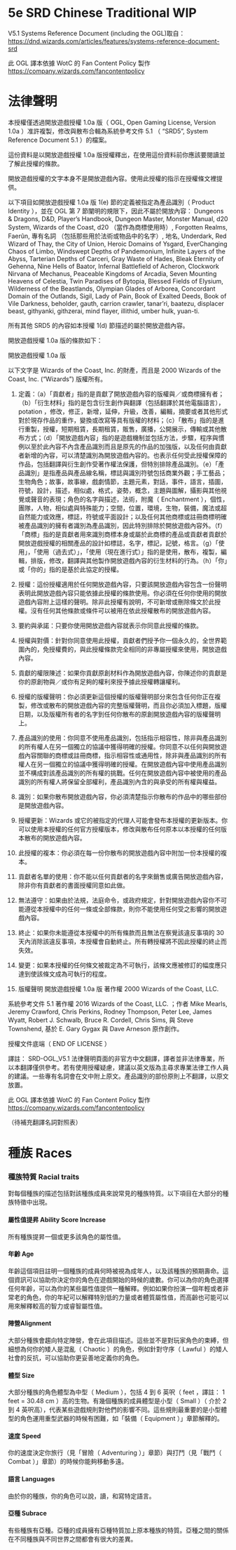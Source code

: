 # 5e SRD Chinese Traditional WIP

V5.1 Systems Reference Document (including the OGL)取自：
https://dnd.wizards.com/articles/features/systems-reference-document-srd

此 OGL 譯本依據 WotC 的 Fan Content Policy 製作
https://company.wizards.com/fancontentpolicy

# 法律聲明

本授權僅透過開放遊戲授權 1.0a 版（ OGL, Open Gaming License, Version 1.0a ）准許複製，修改與散布合輯為系統參考文件 5.1 （ “SRD5”, System Reference Document 5.1 ）的檔案。

這份資料是以開放遊戲授權 1.0a 版授權釋出，在使用這份資料前你應該要閱讀並了解此授權的條款。

開放遊戲授權的文字本身不是開放遊戲內容。使用此授權的指示在授權條文裡提供。

以下項目如開放遊戲授權 1.0a 版 1(e) 節的定義被指定為產品識別（ Product Identity ），並在 OGL 第 7 節闡明的規限下，因此不屬於開放內容： Dungeons & Dragons, D&D, Player’s Handbook, Dungeon Master, Monster Manual, d20 System, Wizards of the Coast, d20 （當作為商標使用時）,  Forgotten Realms, Faerûn, 專有名詞 （包括那些用於法術或物品中的名字）, 地名, Underdark, Red Wizard of Thay, the City of Union, Heroic Domains of Ysgard, EverChanging Chaos of Limbo, Windswept Depths of Pandemonium, Infinite Layers of the Abyss, Tarterian Depths of Carceri, Gray Waste of Hades, Bleak Eternity of Gehenna, Nine Hells of Baator, Infernal Battlefield of Acheron, Clockwork Nirvana of Mechanus, Peaceable Kingdoms of Arcadia, Seven Mounting Heavens of Celestia, Twin Paradises of Bytopia, Blessed Fields of Elysium, Wilderness of the Beastlands, Olympian Glades of Arborea, Concordant Domain of the Outlands, Sigil, Lady of Pain, Book of Exalted Deeds, Book of Vile Darkness, beholder, gauth, carrion crawler, tanar’ri, baatezu, displacer beast, githyanki, githzerai, mind flayer, illithid, umber hulk, yuan-ti.

所有其他 SRD5 的內容如本授權 1(d) 節描述的屬於開放遊戲內容。

開放遊戲授權 1.0a 版的條款如下：

開放遊戲授權 1.0a 版

以下文字是 Wizards of the Coast, Inc. 的財產，而且是 2000  Wizards of the Coast, Inc. (“Wizards”) 版權所有。

1. 定義：（a）「貢獻者」指的是貢獻了開放遊戲內容的版權與／或商標擁有者；（b）「衍生材料」指的是包含衍生創作與翻譯（包括翻譯於其他電腦語言）， potation ，修改，修正，新增，延伸，升級，改善，編輯，摘要或者其他形式對於現存作品的重作，變換或改寫等具有版權的材料；（c）「散布」指的是進行重製，授權，短期租賃，長期租賃，販售，廣播，公開展示，傳輸或其他散布方式；（d）「開放遊戲內容」指的是遊戲機制並包括方法，步驟，程序與慣例以至於此內容不內含產品識別而且是原先的作品的加強版，以及任何由貢獻者新增的內容，可以清楚識別為開放遊戲內容的。也表示任何受此授權保障的作品，包括翻譯與衍生創作受著作權法保護，但特別排除產品識別。（e）「產品識別」是指產品與產品線名稱，標誌與識別符號包括商業外觀；手工藝品；生物角色；故事，故事線，戲劇情節，主題元素，對話，事件，語言，插圖，符號，設計，描述，相似處，格式，姿勢，概念，主題與圖解，攝影與其他視覺或聲音的表現；角色的名字與描述，法術，附魔（ Enchantment ），個性，團隊，人物，相似處與特殊能力；空間，位置，環境，生物，裝備，魔法或超自然能力或效應，標誌，符號或平面設計；以及任何其他商標或註冊商標明確被產品識別的擁有者識別為產品識別，因此特別排除於開放遊戲內容外。（f）「商標」指的是貢獻者用來識別商標本身或屬於此商標的產品或貢獻者貢獻於開放遊戲授權的相關產品的設計如標誌，名字，標記，記號，格言。（g）「使用」，「使用（過去式）」，「使用（現在進行式）」指的是使用，散布，複製，編輯，排版，修改，翻譯與其他製作開放遊戲內容的衍生材料的行為。（h）「你」或「你的」指的是基於此協定的授權。

2. 授權：這份授權適用於任何開放遊戲內容，只要該開放遊戲內容包含一份聲明表明此開放遊戲內容只能依據此授權的條款使用。你必須在任何你使用的開放遊戲內容附上這樣的聲明。除非此授權有說明，不可新增或刪除條文於此授權。沒有任何其他條款或條件可以被用在依此授權散布的開放遊戲內容。

3. 要約與承諾：只要你使用開放遊戲內容就表示你同意此授權的條款。

4. 授權與對價：針對你同意使用此授權，貢獻者們授予你一個永久的，全世界範圍內的，免授權費的，與此授權條款完全相同的非專屬授權來使用，開放遊戲內容。

5. 貢獻的權限陳述：如果你貢獻原創材料作為開放遊戲內容，你陳述你的貢獻是你的原創物與／或你有足夠的權利來授予據此授權轉讓權利。

6. 授權的版權聲明：你必須更新這個授權的版權聲明部分來包含任何你正在複製，修改或散布的開放遊戲內容的完整版權聲明，而且你必須加入標題，版權日期，以及版權所有者的名字到任何你散布的原創開放遊戲內容的版權聲明上。

7. 產品識別的使用：你同意不使用產品識別，包括指示相容性，除非與產品識別的所有權人在另一個獨立的協議中獲得明確的授權。你同意不以任何與開放遊戲內容關聯的商標或註冊商標，指示相容性或通用性，除非與產品識別的所有權人在另一個獨立的協議中獲得明確的授權。在開放遊戲內容中使用產品識別並不構成對該產品識別的所有權的挑戰。任何在開放遊戲內容中被使用的產品識別的所有權人將保留全部權利，產品識別內含的與承受的所有權與權益。

8. 識別：如果你散布開放遊戲內容，你必須清楚指示你散布的作品中的哪些部份是開放遊戲內容。

9. 授權更新：Wizards 或它的被指定的代理人可能會發布本授權的更新版本。你可以使用本授權的任何官方授權版本，修改與散布任何原本以本授權的任何版本散布的開放遊戲內容。

10. 此授權的複本：你必須在每一份你散布的開放遊戲內容中附加一份本授權的複本。

11. 貢獻者名單的使用：你不能以任何貢獻者的名字來銷售或廣告開放遊戲內容，除非你有貢獻者的書面授權同意如此做。

12. 無法遵守：如果由於法規，法庭命令，或政府規定，針對開放遊戲內容你不可能遵從本授權中的任何一條或全部條款，則你不能使用任何受之影響的開放遊戲內容。

13. 終止：如果你未能遵從本授權中的所有條款而且無法在察覺該違反事項的 30 天內消除該違反事項，本授權會自動終止。所有轉授權將不因此授權的終止而失效。

14. 變更：如果本授權的任何條文被裁定為不可執行，該條文應被修訂的幅度應只達到使該條文成為可執行的程度。

15. 版權聲明
開放遊戲授權 1.0a 版 著作權 2000 Wizards of the Coast, LLC.

系統參考文件 5.1  著作權 2016 Wizards of the Coast, LLC. ；作者 Mike Mearls, Jeremy Crawford, Chris Perkins, Rodney Thompson, Peter Lee, James Wyatt, Robert J. Schwalb, Bruce R. Cordell, Chris Sims, 與 Steve Townshend, 基於 E. Gary Gygax 與 Dave Arneson 原作創作。

授權文件底端（ END OF LICENSE ）


譯註：
SRD-OGL_V5.1 法律聲明頁面的非官方中文翻譯，譯者並非法律專業，所以本翻譯僅供參考。若有使用授權疑慮，建議以英文版為主尋求專業法律工作人員的建議。一些專有名詞會在文中附上原文。產品識別的部份原則上不翻譯，以原文放置。

此 OGL 譯本依據 WotC 的 Fan Content Policy 製作
https://company.wizards.com/fancontentpolicy


（待補充翻譯名詞對照表）



# 種族 Races

### 種族特質 Racial traits

對每個種族的描述包括對該種族成員來說常見的種族特質。以下項目在大部分的種族特徵中出現。

#### 屬性值提昇 Ability Score Increase
所有種族提昇一個或更多該角色的屬性值。

#### 年齡 Age

年齡這個項目註明一個種族的成員何時被視為成年人，以及該種族的預期壽命。這個資訊可以協助你決定你的角色在遊戲開始的時候的歲數。你可以為你的角色選擇任何年齡，可以為你的某些屬性值提供一種解釋。例如如果你扮演一個年輕或者非常老的角色，你的年紀可以解釋特別低的力量或者體質屬性值，而高齡也可能可以用來解釋較高的智力或睿智屬性值。

#### 陣營Alignment

大部分種族會趨向特定陣營，會在此項目描述。這些並不是對玩家角色的束縛，但細想為何你的矮人是混亂（ Chaotic ）的角色，例如針對守序（ Lawful ）的矮人社會的反抗，可以協助你更妥善地定義你的角色。

#### 體型 Size

大部分種族的角色體型為中型（ Medium ），包括 4 到 6 英呎（ feet ，譯註： 1 feet = 30.48 cm ）高的生物。有幾個種族的成員體型是小型（ Small ）（ 介於 2 到 4 英呎高），代表某些遊戲規則對他們的影響不同。這些規則最重要的是小型體型的角色運用重型武器的時候有困難，如「裝備（ Equipment ）」章節解釋的。

#### 速度 Speed

你的速度決定你旅行（見「冒險（ Adventuring ）」章節）與打鬥（見「戰鬥（ Combat ）」章節）的時候你能夠移動多遠。

#### 語言 Languages

由於你的種族，你的角色可以說，讀，和寫特定語言。

#### 亞種 Subrace

有些種族有亞種。亞種的成員擁有亞種特質加上原本種族的特質。亞種之間的關係在不同種族與不同世界之間都會有很大的差異。